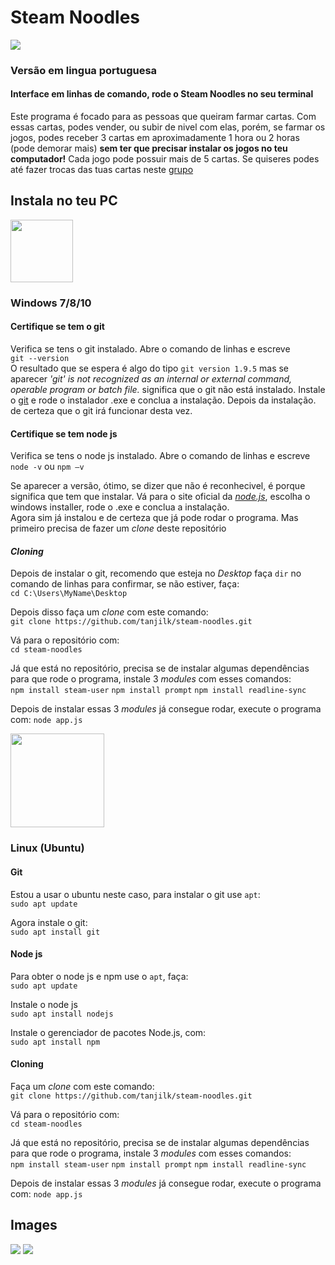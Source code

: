 Steam Noodles
=============

![](https://raw.githubusercontent.com/tanjilk/steam-noodles/master/Steam_Logo.png)  

### Versão em lingua portuguesa
#### Interface em linhas de comando, rode o Steam Noodles no seu terminal

Este programa é focado para as pessoas que queiram farmar cartas. Com essas cartas, podes vender, ou subir de nivel com elas, porém, se farmar os jogos, podes receber 3 cartas em aproximadamente 1 hora ou 2 horas (pode demorar mais) **sem ter que precisar instalar os jogos no teu computador!**  Cada jogo pode possuir mais de 5 cartas. Se quiseres podes até fazer trocas das tuas cartas neste [grupo](https://steamcommunity.com/groups/tradingcards)  

## Instala no teu PC


<img src="https://raw.githubusercontent.com/tanjilk/steam-noodles/master/Windows-10-Small-Logo.png" width="100" height="100">  
  
 ### Windows 7/8/10
#### Certifique se tem o git
Verifica se tens o git instalado. Abre o comando de linhas e escreve  
`git --version`  
O resultado que se espera é algo do tipo `git version 1.9.5` mas se aparecer *'git' is not recognized as an internal or external command, operable program or batch file.* significa que o git não está instalado.
Instale o [git](https://git-scm.com/download/win) e rode o instalador .exe  e conclua a instalação. Depois da instalação. de certeza que o git irá funcionar desta vez.

#### Certifique se tem node js
Verifica se tens o node js instalado. Abre o comando de linhas e escreve  
`node -v` ou `npm –v`  
  
Se aparecer a versão, ótimo, se dizer que não é reconhecivel, é porque significa que tem que instalar.
Vá para o site oficial da [*node.js*](https://nodejs.org/en/download/), escolha o windows installer, rode o .exe e conclua a instalação.  
Agora sim já instalou e de certeza que já pode rodar o programa. Mas primeiro precisa de fazer um *clone* deste repositório

#### *Cloning*
Depois de instalar o git, recomendo que esteja no *Desktop* faça `dir` no comando de linhas para confirmar, se não estiver, faça:  
`cd C:\Users\MyName\Desktop`  
  
Depois disso faça um *clone* com este comando:  
`git clone https://github.com/tanjilk/steam-noodles.git`  
  
Vá para o repositório com:  
`cd steam-noodles`  
  
Já que está no repositório, precisa se de instalar algumas dependências para que rode o programa, instale 3 *modules* com esses comandos:  
`npm install steam-user`
`npm install prompt`
`npm install readline-sync`  
  
Depois de instalar essas 3 *modules* já consegue rodar, execute o programa com: 
`node app.js`  
  
  
<img src="https://raw.githubusercontent.com/tanjilk/steam-noodles/master/ab83a72375405b94a89cbdd0f944604b-ubuntu-logo-by-vexels.png" width="150" height="150">  


### Linux (Ubuntu)  
#### Git
Estou a usar o ubuntu neste caso, para instalar o git use `apt`:  
`sudo apt update`  
   
Agora instale o git:  
`sudo apt install git`
  
  
#### Node js
Para obter o node js e npm use o `apt`, faça:   
`sudo apt update`   
  
Instale o node js  
`sudo apt install nodejs`  
  
Instale o gerenciador de pacotes Node.js, com:  
`sudo apt install npm`  

#### Cloning
Faça um *clone* com este comando:  
`git clone https://github.com/tanjilk/steam-noodles.git`  
  
Vá para o repositório com:  
`cd steam-noodles`  
  
Já que está no repositório, precisa se de instalar algumas dependências para que rode o programa, instale 3 *modules* com esses comandos:  
`npm install steam-user`
`npm install prompt`
`npm install readline-sync`  
  
Depois de instalar essas 3 *modules* já consegue rodar, execute o programa com: 
`node app.js`

## Images  


<img src="https://raw.githubusercontent.com/tanjilk/steam-noodles/master/screen1.jpg">  

<img src="https://raw.githubusercontent.com/tanjilk/steam-noodles/master/screen.png">  

